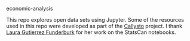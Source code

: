 economic-analysis

This repo explores open data sets using Jupyter. Some of the resources used in this repo were developed as part of the [Callysto](https://callyst.ca) project. I thank [Laura Gutierrez Funderburk](https://github.com/lfunderburk) for her work on the StatsCan notebooks. 
